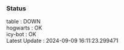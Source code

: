 ### Status


table : DOWN  
hogwarts : OK  
icy-bot : OK  
Latest Update : 2024-09-09 16:11:23.299471
